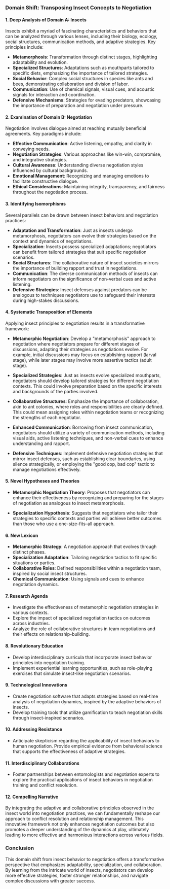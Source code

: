 ### Domain Shift: Transposing Insect Concepts to Negotiation

#### 1. Deep Analysis of Domain A: Insects
Insects exhibit a myriad of fascinating characteristics and behaviors that can be analyzed through various lenses, including their biology, ecology, social structures, communication methods, and adaptive strategies. Key principles include:

- **Metamorphosis**: Transformation through distinct stages, highlighting adaptability and evolution.
- **Specialized Structures**: Adaptations such as mouthparts tailored to specific diets, emphasizing the importance of tailored strategies.
- **Social Behavior**: Complex social structures in species like ants and bees, demonstrating collaboration and division of labor.
- **Communication**: Use of chemical signals, visual cues, and acoustic signals for interaction and coordination.
- **Defensive Mechanisms**: Strategies for evading predators, showcasing the importance of preparation and negotiation under pressure.

#### 2. Examination of Domain B: Negotiation
Negotiation involves dialogue aimed at reaching mutually beneficial agreements. Key paradigms include:

- **Effective Communication**: Active listening, empathy, and clarity in conveying needs.
- **Negotiation Strategies**: Various approaches like win-win, compromise, and integrative strategies.
- **Cultural Awareness**: Understanding diverse negotiation styles influenced by cultural backgrounds.
- **Emotional Management**: Recognizing and managing emotions to facilitate constructive dialogue.
- **Ethical Considerations**: Maintaining integrity, transparency, and fairness throughout the negotiation process.

#### 3. Identifying Isomorphisms
Several parallels can be drawn between insect behaviors and negotiation practices:

- **Adaptation and Transformation**: Just as insects undergo metamorphosis, negotiators can evolve their strategies based on the context and dynamics of negotiations.
- **Specialization**: Insects possess specialized adaptations; negotiators can benefit from tailored strategies that suit specific negotiation scenarios.
- **Social Structures**: The collaborative nature of insect societies mirrors the importance of building rapport and trust in negotiations.
- **Communication**: The diverse communication methods of insects can inform negotiators on the significance of non-verbal cues and active listening.
- **Defensive Strategies**: Insect defenses against predators can be analogous to techniques negotiators use to safeguard their interests during high-stakes discussions.

#### 4. Systematic Transposition of Elements
Applying insect principles to negotiation results in a transformative framework:

- **Metamorphic Negotiation**: Develop a "metamorphosis" approach to negotiation where negotiators prepare for different stages of discussions, adapting their strategies as negotiations evolve. For example, initial discussions may focus on establishing rapport (larval stage), while later stages may involve more assertive tactics (adult stage).
  
- **Specialized Strategies**: Just as insects evolve specialized mouthparts, negotiators should develop tailored strategies for different negotiation contexts. This could involve preparation based on the specific interests and backgrounds of the parties involved.

- **Collaborative Structures**: Emphasize the importance of collaboration, akin to ant colonies, where roles and responsibilities are clearly defined. This could mean assigning roles within negotiation teams or recognizing the strengths of each negotiator.

- **Enhanced Communication**: Borrowing from insect communication, negotiators should utilize a variety of communication methods, including visual aids, active listening techniques, and non-verbal cues to enhance understanding and rapport.

- **Defensive Techniques**: Implement defensive negotiation strategies that mirror insect defenses, such as establishing clear boundaries, using silence strategically, or employing the "good cop, bad cop" tactic to manage negotiations effectively.

#### 5. Novel Hypotheses and Theories
- **Metamorphic Negotiation Theory**: Proposes that negotiators can enhance their effectiveness by recognizing and preparing for the stages of negotiation as analogous to insect metamorphosis.
  
- **Specialization Hypothesis**: Suggests that negotiators who tailor their strategies to specific contexts and parties will achieve better outcomes than those who use a one-size-fits-all approach.

#### 6. New Lexicon
- **Metamorphic Strategy**: A negotiation approach that evolves through distinct phases.
- **Specialization Adaptation**: Tailoring negotiation tactics to fit specific situations or parties.
- **Collaborative Roles**: Defined responsibilities within a negotiation team, inspired by social insect structures.
- **Chemical Communication**: Using signals and cues to enhance negotiation dynamics.

#### 7. Research Agenda
- Investigate the effectiveness of metamorphic negotiation strategies in various contexts.
- Explore the impact of specialized negotiation tactics on outcomes across industries.
- Analyze the role of collaborative structures in team negotiations and their effects on relationship-building.

#### 8. Revolutionary Education
- Develop interdisciplinary curricula that incorporate insect behavior principles into negotiation training.
- Implement experiential learning opportunities, such as role-playing exercises that simulate insect-like negotiation scenarios.

#### 9. Technological Innovations
- Create negotiation software that adapts strategies based on real-time analysis of negotiation dynamics, inspired by the adaptive behaviors of insects.
- Develop training tools that utilize gamification to teach negotiation skills through insect-inspired scenarios.

#### 10. Addressing Resistance
- Anticipate skepticism regarding the applicability of insect behaviors to human negotiation. Provide empirical evidence from behavioral science that supports the effectiveness of adaptive strategies.

#### 11. Interdisciplinary Collaborations
- Foster partnerships between entomologists and negotiation experts to explore the practical applications of insect behaviors in negotiation training and conflict resolution.

#### 12. Compelling Narrative
By integrating the adaptive and collaborative principles observed in the insect world into negotiation practices, we can fundamentally reshape our approach to conflict resolution and relationship management. This innovative framework not only enhances negotiation outcomes but also promotes a deeper understanding of the dynamics at play, ultimately leading to more effective and harmonious interactions across various fields.

### Conclusion
This domain shift from insect behavior to negotiation offers a transformative perspective that emphasizes adaptability, specialization, and collaboration. By learning from the intricate world of insects, negotiators can develop more effective strategies, foster stronger relationships, and navigate complex discussions with greater success.